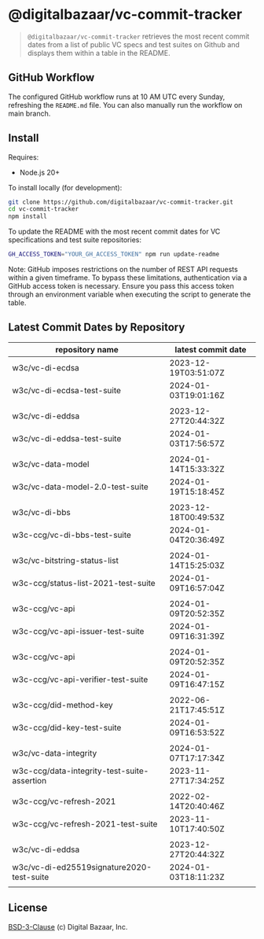 # @digitalbazaar/vc-commit-tracker

> `@digitalbazaar/vc-commit-tracker` retrieves the most recent commit dates from
> a list of public VC specs and test suites on Github and displays them within
> a table in the README.

## GitHub Workflow

The configured GitHub workflow runs at 10 AM UTC every Sunday, refreshing the
`README.md` file. You can also manually run the workflow on main branch.

## Install

Requires:
- Node.js 20+

To install locally (for development):
```bash
git clone https://github.com/digitalbazaar/vc-commit-tracker.git
cd vc-commit-tracker
npm install
```
To update the README with the most recent commit dates for VC specifications
and test suite repositories:

```bash
GH_ACCESS_TOKEN="YOUR_GH_ACCESS_TOKEN" npm run update-readme
```
Note: GitHub imposes restrictions on the number of REST API requests
within a given timeframe. To bypass these limitations, authentication via a
GitHub access token is necessary. Ensure you pass this access token through an
environment variable when executing the script to generate the table.

## Latest Commit Dates by Repository
<table>
    <thead>
    <tr>
      <th>repository name</th>
      <th>latest commit date</th>
    </tr>
    </thead>
    <tbody>
        <tr>
          <td>w3c/vc-di-ecdsa</td>
          <td>2023-12-19T03:51:07Z</td>
        </tr>
        <tr>
          <td>w3c/vc-di-ecdsa-test-suite</td>
          <td>2024-01-03T19:01:16Z</td>
        </tr>
      <tr><td> </td> <td> </td></tr>
        <tr>
          <td>w3c/vc-di-eddsa</td>
          <td>2023-12-27T20:44:32Z</td>
        </tr>
        <tr>
          <td>w3c/vc-di-eddsa-test-suite</td>
          <td>2024-01-03T17:56:57Z</td>
        </tr>
      <tr><td> </td> <td> </td></tr>
        <tr>
          <td>w3c/vc-data-model</td>
          <td>2024-01-14T15:33:32Z</td>
        </tr>
        <tr>
          <td>w3c/vc-data-model-2.0-test-suite</td>
          <td>2024-01-19T15:18:45Z</td>
        </tr>
      <tr><td> </td> <td> </td></tr>
        <tr>
          <td>w3c/vc-di-bbs</td>
          <td>2023-12-18T00:49:53Z</td>
        </tr>
        <tr>
          <td>w3c-ccg/vc-di-bbs-test-suite</td>
          <td>2024-01-04T20:36:49Z</td>
        </tr>
      <tr><td> </td> <td> </td></tr>
        <tr>
          <td>w3c/vc-bitstring-status-list</td>
          <td>2024-01-14T15:25:03Z</td>
        </tr>
        <tr>
          <td>w3c-ccg/status-list-2021-test-suite</td>
          <td>2024-01-09T16:57:04Z</td>
        </tr>
      <tr><td> </td> <td> </td></tr>
        <tr>
          <td>w3c-ccg/vc-api</td>
          <td>2024-01-09T20:52:35Z</td>
        </tr>
        <tr>
          <td>w3c-ccg/vc-api-issuer-test-suite</td>
          <td>2024-01-09T16:31:39Z</td>
        </tr>
      <tr><td> </td> <td> </td></tr>
        <tr>
          <td>w3c-ccg/vc-api</td>
          <td>2024-01-09T20:52:35Z</td>
        </tr>
        <tr>
          <td>w3c-ccg/vc-api-verifier-test-suite</td>
          <td>2024-01-09T16:47:15Z</td>
        </tr>
      <tr><td> </td> <td> </td></tr>
        <tr>
          <td>w3c-ccg/did-method-key</td>
          <td>2022-06-21T17:45:51Z</td>
        </tr>
        <tr>
          <td>w3c-ccg/did-key-test-suite</td>
          <td>2024-01-09T16:53:52Z</td>
        </tr>
      <tr><td> </td> <td> </td></tr>
        <tr>
          <td>w3c/vc-data-integrity</td>
          <td>2024-01-07T17:17:34Z</td>
        </tr>
        <tr>
          <td>w3c-ccg/data-integrity-test-suite-assertion</td>
          <td>2023-11-27T17:34:25Z</td>
        </tr>
      <tr><td> </td> <td> </td></tr>
        <tr>
          <td>w3c-ccg/vc-refresh-2021</td>
          <td>2022-02-14T20:40:46Z</td>
        </tr>
        <tr>
          <td>w3c-ccg/vc-refresh-2021-test-suite</td>
          <td>2023-11-10T17:40:50Z</td>
        </tr>
      <tr><td> </td> <td> </td></tr>
        <tr>
          <td>w3c/vc-di-eddsa</td>
          <td>2023-12-27T20:44:32Z</td>
        </tr>
        <tr>
          <td>w3c/vc-di-ed25519signature2020-test-suite</td>
          <td>2024-01-03T18:11:23Z</td>
        </tr>
      <tr><td> </td> <td> </td></tr>
    </tbody>
</table>

## License
[BSD-3-Clause](LICENSE) (c) Digital Bazaar, Inc.
